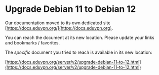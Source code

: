 # Upgrade Debian 11 to Debian 12
    
Our documentation moved to its own dedicated site 
[https://docs.eduvpn.org/](https://docs.eduvpn.org).

You can reach the document at its new location. Please update your links and 
bookmarks / favorites.

The _specific_ document you tried to reach is available in its new location:

[https://docs.eduvpn.org/server/v2/upgrade-debian-11-to-12.html](https://docs.eduvpn.org/server/v2/upgrade-debian-11-to-12.html)
